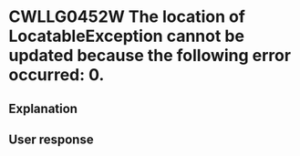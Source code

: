 # CWLLG0452W The location of LocatableException cannot be updated because the following error occurred: 0.

## Explanation

## User response